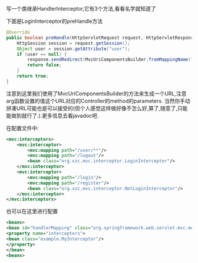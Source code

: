 写一个类继承HandlerInterceptor,它有3个方法,看看名字就知道了

下面是LoginInterceptor的preHandle方法
```java
@Override
public boolean preHandle(HttpServletRequest request, HttpServletResponse response, Object handler) throws Exception {
	HttpSession session = request.getSession();
	Object user = session.getAttribute("user");
	if (user == null) {
		response.sendRedirect(MvcUriComponentsBuilder.fromMappingName("loginGet").arg(0, "请先登陆").build());
		return false;
	}
	return true;
}
```
注意到这里我们使用了MvcUriComponentsBuilder的方法来生成一个URL,注意arg函数设置的值这个URL对应的Controller的method的parameters.
当然你手动拼凑URL可能也是可以接受的(但个人感觉这样做好像不怎么好,算了,随意了,只能能做到就行了.).更多信息去看javadoc吧.

在配置文件中:
```xml
<mvc:interceptors>
	<mvc:interceptor>
		<mvc:mapping path="/user/**"/>
		<mvc:mapping path="/logout"/>
		<bean class="org.xzc.mvc.interceptor.LoginInterceptor"/>
	</mvc:interceptor>
	<mvc:interceptor>
		<mvc:mapping path="/login"/>
		<mvc:mapping path="/register"/>
		<bean class="org.xzc.mvc.interceptor.NotLoginInterceptor"/>
	</mvc:interceptor>
</mvc:interceptors>
```

也可以在这里进行配置
```xml
<beans>
<bean id="handlerMapping" class="org.springframework.web.servlet.mvc.method.annotation.RequestMappingHandlerMapping">
<property name="interceptors">
<bean class="example.MyInterceptor"/>
</property>
</bean>
<beans>
```